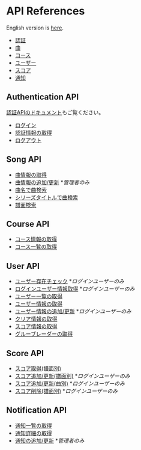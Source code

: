 # API References

English version is [here](./README.md).

- [認証](#authentication-api)
- [曲](#song-api)
- [コース](#course-api)
- [ユーザー](#user-api)
- [スコア](#score-api)
- [通知](#notification-api)

## Authentication API

[認証APIのドキュメント](./authentication-ja.md)もご覧ください。

- [ログイン](./authentication-ja.md#login)
- [認証情報の取得](./authentication-ja.md#get-credentials)
- [ログアウト](./authentication-ja.md#logout)

## Song API

- [曲情報の取得](../../api/songs__id/README-ja.md)
- [曲情報の追加/更新](../../api/admin__songs--post/README-ja.md) **管理者のみ*
- [曲名で曲検索](../../api/songs__name__id/README-ja.md)
- [シリーズタイトルで曲検索](../../api/songs__series__id/README-ja.md)
- [譜面検索](../../api/charts__style__level/README-ja.md)

## Course API

- [コース情報の取得](../../api/courses__id/README-ja.md)
- [コース一覧の取得](../../api/courses/README-ja.md)

## User API

- [ユーザー存在チェック](../../api/users__exists__id/README-ja.md) **ログインユーザーのみ*
- [ログインユーザー情報取得](../../api/user--get/README-ja.md) **ログインユーザーのみ*
- [ユーザー一覧の取得](../../api/users/README-ja.md)
- [ユーザー情報の取得](../../api/users__id/README-ja.md)
- [ユーザー情報の追加/更新](../../api/user--post/README-ja.md) **ログインユーザーのみ*
- [クリア情報の取得](../../api/users__id__clear/README-ja.md)
- [スコア情報の取得](../../api/users__id__score/README-ja.md)
- [グルーブレーダーの取得](../../api/users__id__radar__style/README.md)

## Score API

- [スコア取得(譜面別)](../../api/scores__id__style__difficulty--get/README-ja.md)
- [スコア追加/更新(譜面別)](../../api/scores__id__style__difficulty--post/README-ja.md) **ログインユーザーのみ*
- [スコア追加/更新(曲別)](../../api/scores__id--post/README-ja.md) **ログインユーザーのみ*
- [スコア削除(譜面別)](../../api/scores__id__style__difficulty--delete/README-ja.md) **ログインユーザーのみ*

## Notification API

- [通知一覧の取得](../../api/notification/README-ja.md)
- [通知詳細の取得](../../api/notification__id/README-ja.md)
- [通知の追加/更新](../../api/admin__notification--post/README-ja.md) **管理者のみ*
